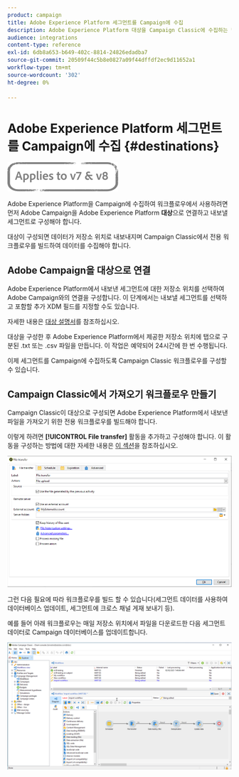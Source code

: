```yaml
---
product: campaign
title: Adobe Experience Platform 세그먼트를 Campaign에 수집
description: Adobe Experience Platform 대상을 Campaign Classic에 수집하는 방법을 알아봅니다.
audience: integrations
content-type: reference
exl-id: 6db8a653-b649-402c-8814-24826edadba7
source-git-commit: 20509f44c5b8e0827a09f44dffdf2ec9d11652a1
workflow-type: tm+mt
source-wordcount: '302'
ht-degree: 0%

---
```


# Adobe Experience Platform 세그먼트를 Campaign에 수집 {#destinations}

![](../../assets/common.svg)

Adobe Experience Platform을 Campaign에 수집하여 워크플로우에서 사용하려면 먼저 Adobe Campaign을 Adobe Experience Platform **대상**&#x200B;으로 연결하고 내보낼 세그먼트로 구성해야 합니다.

대상이 구성되면 데이터가 저장소 위치로 내보내지며 Campaign Classic에서 전용 워크플로우를 빌드하여 데이터를 수집해야 합니다.

## Adobe Campaign을 대상으로 연결

Adobe Experience Platform에서 내보낸 세그먼트에 대한 저장소 위치를 선택하여 Adobe Campaign와의 연결을 구성합니다. 이 단계에서는 내보낼 세그먼트를 선택하고 포함할 추가 XDM 필드를 지정할 수도 있습니다.

자세한 내용은 [대상 설명서](https://experienceleague.adobe.com/docs/experience-platform/destinations/catalog/email-marketing/adobe-campaign.html)를 참조하십시오.

대상을 구성한 후 Adobe Experience Platform에서 제공한 저장소 위치에 탭으로 구분된 .txt 또는 .csv 파일을 만듭니다. 이 작업은 예약되어 24시간에 한 번 수행됩니다.

이제 세그먼트를 Campaign에 수집하도록 Campaign Classic 워크플로우를 구성할 수 있습니다.

## Campaign Classic에서 가져오기 워크플로우 만들기

Campaign Classic이 대상으로 구성되면 Adobe Experience Platform에서 내보낸 파일을 가져오기 위한 전용 워크플로우를 빌드해야 합니다.

이렇게 하려면 **[!UICONTROL File transfer]** 활동을 추가하고 구성해야 합니다. 이 활동을 구성하는 방법에 대한 자세한 내용은 [이 섹션](../../workflow/using/file-transfer.md)을 참조하십시오.

![](assets/rtcdp-file-transfer.png)

그런 다음 필요에 따라 워크플로우를 빌드 할 수 있습니다(세그먼트 데이터를 사용하여 데이터베이스 업데이트, 세그먼트에 크로스 채널 게재 보내기 등).

예를 들어 아래 워크플로우는 매일 저장소 위치에서 파일을 다운로드한 다음 세그먼트 데이터로 Campaign 데이터베이스를 업데이트합니다.

![](assets/rtcdp-workflow.png)
